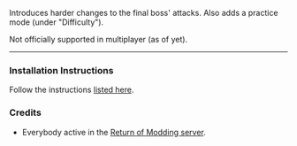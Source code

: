 Introduces harder changes to the final boss' attacks.
Also adds a practice mode (under "Difficulty").

Not officially supported in multiplayer (as of yet).

---

### Installation Instructions

Follow the instructions [listed here](https://docs.google.com/document/d/1NgLwb8noRLvlV9keNc_GF2aVzjARvUjpND2rxFgxyfw/edit?usp=sharing).


### Credits
* Everybody active in the [Return of Modding server](https://discord.gg/VjS57cszMq).
